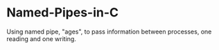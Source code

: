# Named-Pipes-in-C
Using named pipe, "ages", to pass information between processes, one reading and one writing.
